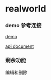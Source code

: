 # realworld


### demo 参考连接

[demo](https://demo.realworld.io/#/)

[api document](https://github.com/gothinkster/realworld/tree/master/api)

### 剩余功能


编辑和删除  
